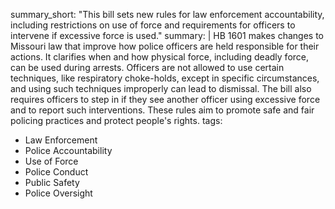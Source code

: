 summary_short: "This bill sets new rules for law enforcement accountability, including restrictions on use of force and requirements for officers to intervene if excessive force is used."
summary: |
  HB 1601 makes changes to Missouri law that improve how police officers are held responsible for their actions. It clarifies when and how physical force, including deadly force, can be used during arrests. Officers are not allowed to use certain techniques, like respiratory choke-holds, except in specific circumstances, and using such techniques improperly can lead to dismissal. The bill also requires officers to step in if they see another officer using excessive force and to report such interventions. These rules aim to promote safe and fair policing practices and protect people's rights.
tags:
  - Law Enforcement
  - Police Accountability
  - Use of Force
  - Police Conduct
  - Public Safety
  - Police Oversight
